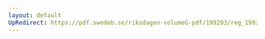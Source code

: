 ```yaml
---
layout: default
UpRedirect: https://pdf.swedeb.se/riksdagen-volumeG-pdf/199293/reg_199293/reg_199293_0611.pdf
---
```

